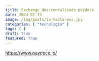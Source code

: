 ```yaml
---
title: Exchange descrentalizado paydece
date: 2024-01-19
image: /img/posts/la-tecla-esc.jpg
categories: [ "tecnología" ]
tags: [ ]
draft: true
featured: true
---
```




https://www.paydece.io/


